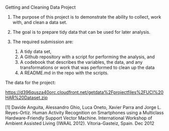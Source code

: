Getting and Cleaning Data Project

1. The purpose of this project is to demonstrate the ability to collect, work with, and clean a data set. 
2. The goal is to prepare tidy data that can be used for later analysis.
3. The required submission are:

    1) A tidy data set, 
    2) A Github repository with a script for performing the analysis, and 
    3) A codebook that describes the variables, the data, and any transformations or work that was performed to clean up the data
    4) A README.md in the repo with the scripts. 

The data for the project:

https://d396qusza40orc.cloudfront.net/getdata%2Fprojectfiles%2FUCI%20HAR%20Dataset.zip

[1] Davide Anguita, Alessandro Ghio, Luca Oneto, Xavier Parra and Jorge L. Reyes-Ortiz. Human Activity Recognition on Smartphones using a Multiclass Hardware-Friendly Support Vector Machine. International Workshop of Ambient Assisted Living (IWAAL 2012). Vitoria-Gasteiz, Spain. Dec 2012
